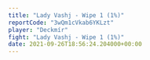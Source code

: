 ```yaml
---
title: "Lady Vashj - Wipe 1 (1%)"
reportCode: "3wQm1cVkab6YKLzt"
player: "Deckmír"
fight: "Lady Vashj - Wipe 1 (1%)"
date: 2021-09-26T18:56:24.204000+00:00
---
```

